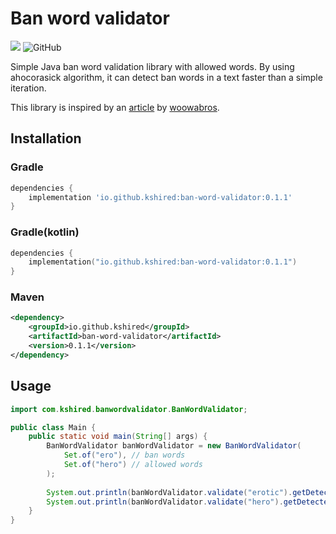 # Ban word validator

[<img src="https://img.shields.io/maven-central/v/io.github.kshired/ban-word-validator.svg?label=latest%20release"/>](https://search.maven.org/search?q=g:io.github.kshired)
![GitHub](https://img.shields.io/github/license/kshired/ban-word-validator)

Simple Java ban word validation library with allowed words. 
By using ahocorasick algorithm, it can detect ban words in a text faster than a simple iteration.

This library is inspired by an [article](https://techblog.woowahan.com/15764/) by [woowabros](https://github.com/woowabros).

## Installation

### Gradle

```groovy
dependencies {
    implementation 'io.github.kshired:ban-word-validator:0.1.1'
}
```

### Gradle(kotlin)

```kotlin
dependencies {
    implementation("io.github.kshired:ban-word-validator:0.1.1")
}
```

### Maven

```xml
<dependency>
    <groupId>io.github.kshired</groupId>
    <artifactId>ban-word-validator</artifactId>
    <version>0.1.1</version>
</dependency>
```

## Usage

```java
import com.kshired.banwordvalidator.BanWordValidator;

public class Main {
    public static void main(String[] args) {
        BanWordValidator banWordValidator = new BanWordValidator(
            Set.of("ero"), // ban words
            Set.of("hero") // allowed words
        );
        
        System.out.println(banWordValidator.validate("erotic").getDetectedBanWords().size); // 1
        System.out.println(banWordValidator.validate("hero").getDetectedBanWords().size); // 0
    }
}
```
